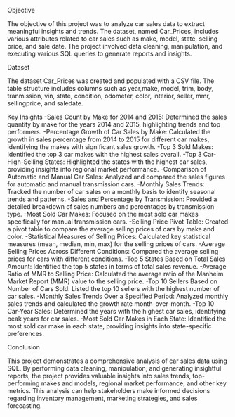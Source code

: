 Objective

The objective of this project was to analyze car sales data to extract meaningful insights and trends.
The dataset, named Car_Prices, includes various attributes related to car sales such as make, model,
state, selling price, and sale date. The project involved data cleaning, manipulation,
and executing various SQL queries to generate reports and insights.

Dataset

The dataset Car_Prices was created and populated with a CSV file.
The table structure includes columns such as year,make, model, trim, body, tranmission,
vin, state, condition, odometer, color, interior, seller, mmr, sellingprice, and saledate.

Key Insights
-Sales Count by Make for 2014 and 2015: Determined the sales quantity by make for the years 2014 and 2015,
highlighting trends and top performers.
-Percentage Growth of Car Sales by Make: Calculated the growth in sales percentage from 2014 to 2015
for different car makes, identifying the makes with significant sales growth.
-Top 3 Sold Makes: Identified the top 3 car makes with the highest sales overall.
-Top 3 Car-High-Selling States: Highlighted the states with the highest car sales,
providing insights into regional market performance.
-Comparison of Automatic and Manual Car Sales: Analyzed and compared the sales figures
for automatic and manual transmission cars.
-Monthly Sales Trends: Tracked the number of car sales on a monthly basis to identify seasonal trends and patterns.
-Sales and Percentage by Transmission: Provided a detailed breakdown of sales numbers
and percentages by transmission type.
-Most Sold Car Makes: Focused on the most sold car makes specifically for manual transmission cars.
-Selling Price Pivot Table: Created a pivot table to compare the average selling prices of cars by make and color.
-Statistical Measures of Selling Prices: Calculated key statistical measures 
(mean, median, min, max) for the selling prices of cars.
-Average Selling Prices Across Different Conditions: Compared the average selling prices for cars with different conditions.
-Top 5 States Based on Total Sales Amount: Identified the top 5 states in terms of total sales revenue.
-Average Ratio of MMR to Selling Price: Calculated the average ratio of the Manheim Market Report (MMR) value to the selling price.
-Top 10 Sellers Based on Number of Cars Sold: Listed the top 10 sellers with the highest number of car sales.
-Monthly Sales Trends Over a Specified Period: Analyzed monthly sales trends and calculated the growth rate month-over-month.
-Top 10 Car-Year Sales: Determined the years with the highest car sales, identifying peak years for car sales.
-Most Sold Car Makes in Each State: Identified the most sold car make in each state,
providing insights into state-specific preferences.

Conclusion

This project demonstrates a comprehensive analysis of car sales data using SQL. By performing data cleaning,
manipulation, and generating insightful reports, the project provides valuable insights into sales trends,
top-performing makes and models, regional market performance, and other key metrics. This analysis can
help stakeholders make informed decisions regarding inventory management, marketing strategies, and sales forecasting.
